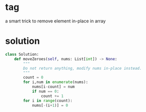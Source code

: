 # tag
a smart trick to remove  element in-place in array
# solution
```py
class Solution:
    def moveZeroes(self, nums: List[int]) -> None:
        """
        Do not return anything, modify nums in-place instead.
        """
        count = 0
        for i,num in enumerate(nums):
            nums[i-count] = num
            if num == 0:
                count += 1
        for i in range(count):
            nums[-(i+1)] = 0
        
```
